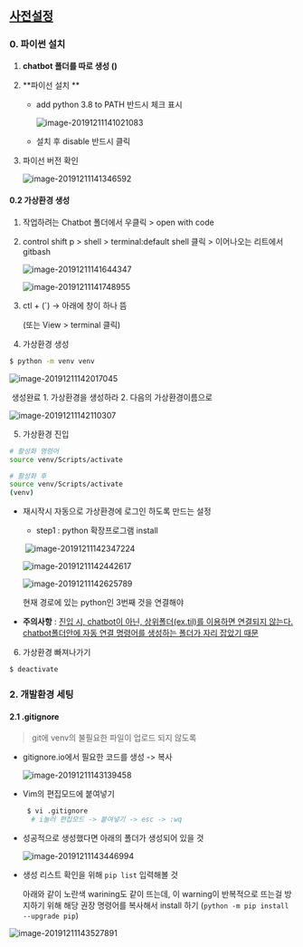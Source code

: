 ## <u>사전설정</u>

### 0. 파이썬 설치

1. **chatbot 폴더를 따로 생성 ()**

2. **파이선 설치 **

   * add python 3.8 to PATH 반드시 체크 표시

     ![image-20191211141021083](images/image-20191211141021083-1576053492917.png)

   * 설치 후 disable 반드시 클릭

     

3. 파이선 버전 확인

   ![image-20191211141346592](images/image-20191211141346592-1576053492917.png)








#### 0.2 가상환경 생성

1. 작업하려는 Chatbot 폴더에서 우클릭 > open with code

   

2. control shift p > shell > terminal:default shell 클릭 > 이어나오는 리트에서 gitbash 

   

   ![image-20191211141644347](images/image-20191211141644347-1576053492918.png)

   ![image-20191211141748955](images/image-20191211141748955-1576053492918.png)

3. ctl + (`) -> 아래에 창이 하나 뜸

   (또는 View > terminal 클릭)

   

4. 가상환경 생성

```bash
$ python -m venv venv
```

![image-20191211142017045](images/image-20191211142017045-1576053492918.png)

​	생성완료 1. 가상환경을 생성하라 2. 다음의 가상환경이름으로

![image-20191211142110307](images/image-20191211142110307-1576053492918.png)

5. 가상환경 진입 

```bash
# 활성화 명령어
source venv/Scripts/activate

# 활성화 후
source venv/Scripts/activate
(venv)
```

* 재시작시 자동으로 가상환경에 로그인 하도록 만드는 설정

  * step1 : python 확장프로그램 install

  ​	![image-20191211142347224](images/image-20191211142347224-1576053492918.png)

  

  ![image-20191211142442617](images/image-20191211142442617-1576053380233.png)

  ![image-20191211142625789](images/image-20191211142625789-1576053492918.png)

  

  현재 경로에 있는 python인 3번째 것을 연결해야

  

* **주의사항** : <u>진입 시, chatbot이 아닌, 상위폴더(ex.til)를 이용하면 연결되지 않는다. chatbot폴더안에 자동 연결 명령어를 생성하는 폴더가 자리 잡았기 때문</u>

  

6. 가상환경 빠져나가기 

```bash
$ deactivate
```



### 2. 개발환경 세팅

#### 2.1 .gitignore 

>  git에 venv의 불필요한 파일이 업로드 되지 않도록

* gitignore.io에서 필요한 코드를 생성 ->  복사

  ![image-20191211143139458](images/image-20191211143139458-1576053492918.png)

* Vim의 편집모드에 붙여넣기

  ```bash
   $ vi .gitignore
    # i눌러 편집모드 -> 붙여넣기 -> esc -> :wq 
  ```

* 성공적으로 생성했다면 아래의 폴더가 생성되어 있을 것

  ![image-20191211143446994](images/image-20191211143446994-1576053492918.png)

* 생성 리스트 확인을 위해 `pip list` 입력해볼 것

  아래와 같이 노란색 warining도 같이 뜨는데, 이 warning이 반복적으로 뜨는걸 방지하기 위해 해당 권장 명령어를 복사해서 install 하기 (`python -m pip install --upgrade pip`)

![image-20191211143527891](images/image-20191211143527891-1576053492919.png)



